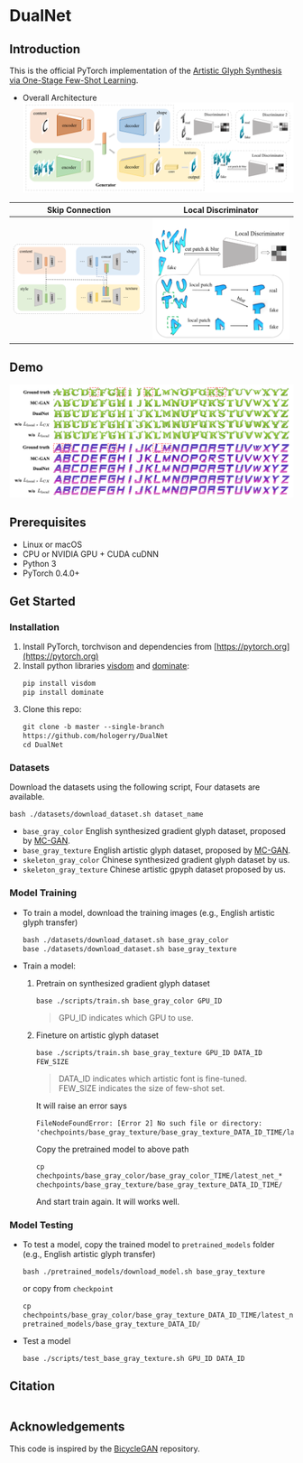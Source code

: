 # DualNet

## Introduction
This is the official PyTorch implementation of the [Artistic Glyph Synthesis via One-Stage Few-Shot Learning]().

- Overall Architecture
![Architecture](imgs/architecture.png)

Skip Connection               |  Local Discriminator
:----------------------------:|:-------------------------:
![](imgs/skipconnection.png)  |  ![](imgs/localpatch.png)


## Demo
![](imgs/ablation.png)


## Prerequisites
- Linux or macOS
- CPU or NVIDIA GPU + CUDA cuDNN
- Python 3
- PyTorch 0.4.0+


## Get Started

### Installation
1. Install PyTorch, torchvison and dependencies from [https://pytorch.org](https://pytorch.org)
2. Install python libraries [visdom](https://github.com/facebookresearch/visdom) and [dominate](https://github.com/Knio/dominate):
   ```shell
   pip install visdom
   pip install dominate
   ```
3. Clone this repo:
   ```shell
   git clone -b master --single-branch https://github.com/hologerry/DualNet
   cd DualNet
   ```

### Datasets
Download the datasets using the following script, Four datasets are available.
```
bash ./datasets/download_dataset.sh dataset_name
```
- `base_gray_color` English synthesized gradient glyph dataset, proposed by [MC-GAN](https://arxiv.org/abs/1712.00516).
- `base_gray_texture` English artistic glyph dataset, proposed by [MC-GAN](https://arxiv.org/abs/1712.00516).
- `skeleton_gray_color` Chinese synthesized gradient glyph dataset by us.
- `skeleton_gray_texture` Chinese artistic gpyph dataset proposed by us.

### Model Training
- To train a model, download the training images (e.g., English artistic glyph transfer)
  ```
  bash ./datasets/download_dataset.sh base_gray_color
  base ./datasets/download_dataset.sh base_gray_texture
  ```

- Train a model:
  1. Pretrain on synthesized gradient glyph dataset
     ```
     base ./scripts/train.sh base_gray_color GPU_ID
     ```
     > GPU_ID indicates which GPU to use.
  2. Fineture on artistic glyph dataset
     ```
     base ./scripts/train.sh base_gray_texture GPU_ID DATA_ID FEW_SIZE
     ```
     > DATA_ID indicates which artistic font is fine-tuned.  
     > FEW_SIZE indicates the size of few-shot set.  
     
     It will raise an error says
     ```
     FileNodeFoundError: [Error 2] No such file or directory: 'chechpoints/base_gray_texture/base_gray_texture_DATA_ID_TIME/latest_net_G.pth
     ```
     Copy the pretrained model to above path
     ```
     cp chechpoints/base_gray_color/base_gray_color_TIME/latest_net_* chechpoints/base_gray_texture/base_gray_texture_DATA_ID_TIME/
     ```
     And start train again. It will works well.

### Model Testing
- To test a model, copy the trained model to `pretrained_models` folder (e.g., English artistic glyph transfer)
  ```
  bash ./pretrained_models/download_model.sh base_gray_texture
  ```
  or copy from `checkpoint`
  ```
  cp chechpoints/base_gray_color/base_gray_texture_DATA_ID_TIME/latest_net_* pretrained_models/base_gray_texture_DATA_ID/
  ```

- Test a model
  ```
  base ./scripts/test_base_gray_texture.sh GPU_ID DATA_ID
  ```


## Citation
```
```


## Acknowledgements
This code is inspired by the [BicycleGAN](https://github.com/junyanz/BicycleGAN) repository.